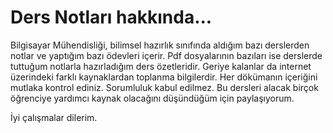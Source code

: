 # Ders Notları hakkında...

Bilgisayar Mühendisliği, bilimsel hazırlık sınıfında aldığım bazı derslerden notlar ve yaptığım bazı ödevleri içerir. Pdf dosyalarının bazıları ise derslerde tuttuğum notlarla hazırladığım ders özetleridir. Geriye kalanlar da internet üzerindeki farklı kaynaklardan toplanma bilgilerdir. Her dökümanın içeriğini mutlaka kontrol ediniz. Sorumluluk kabul edilmez. Bu dersleri alacak birçok öğrenciye yardımcı kaynak olacağını düşündüğüm için paylaşıyorum. 

İyi çalışmalar dilerim.
